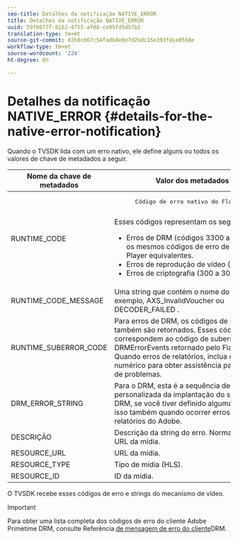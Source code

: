 ```yaml
---
seo-title: Detalhes da notificação NATIVE_ERROR
title: Detalhes da notificação NATIVE_ERROR
uuid: 59f6077f-8162-4755-afd8-ce95fd5d57b2
translation-type: tm+mt
source-git-commit: d2b8cb67c54fadb8e0e7d2bdc15e393fdce8550e
workflow-type: tm+mt
source-wordcount: '224'
ht-degree: 0%

---
```



# Detalhes da notificação NATIVE_ERROR {#details-for-the-native-error-notification}

Quando o TVSDK lida com um erro nativo, ele define alguns ou todos os valores de chave de metadados a seguir.

<table id="table_86A21619515B435DBB65DC4DFBB64B29"> 
 <thead> 
  <tr> 
   <th colname="col1" class="entry"> Nome da chave de metadados </th> 
   <th colname="col2" class="entry"> Valor dos metadados </th> 
  </tr> 
 </thead>
 <tbody> 
  <tr> 
   <td colname="col1"> <span class="codeph"> RUNTIME_CODE </span> </td> 
   <td colname="col2"> 
    <pre>
      Código de erro nativo do Flash Player. 
    </pre> Esses códigos representam os seguintes: 
    <ul id="ul_330C626DE27B45A09E8851CC24768A07"> 
     <li id="li_0845A9BBB55545BDB49BD4F4802C0E54">Erros de DRM (códigos 3300 a 3367). São os mesmos códigos de erro de Flash Player equivalentes. </li> 
     <li id="li_98A571480C154CF0AE1DC101FF0834C4">Erros de reprodução de vídeo (-1 a 89). </li> 
     <li id="li_D7C19955DEF94DA88B822C8C57D6D2F4">Erros de criptografia (300 a 307). </li> 
    </ul> </td> 
  </tr> 
  <tr> 
   <td colname="col1"> <span class="codeph"> RUNTIME_CODE_MESSAGE </span> </td> 
   <td colname="col2"> Uma string que contém o nome do erro; por exemplo, <span class="codeph"> AXS_InvalidVoucher </span> ou <span class="codeph"> DECODER_FAILED </span>. </td> 
  </tr> 
  <tr> 
   <td colname="col1"> <span class="codeph"> RUNTIME_SUBERROR_CODE </span> </td> 
   <td colname="col2"> Para erros de DRM, os códigos de suberro também são retornados. Esses códigos correspondem ao código de suberro <span class="codeph"> DRMErrorEvents </span> retornado pelo Flash Player. Quando erros de relatórios, inclua este valor numérico para obter assistência para solução de problemas. </td> 
  </tr> 
  <tr> 
   <td colname="col1"> <span class="codeph"> DRM_ERROR_STRING </span> </td> 
   <td colname="col2"> Para o DRM, esta é a sequência de erro personalizada da implantação do servidor DRM, se você tiver definido alguma. Inclua isso também quando ocorrer erros de relatórios do Adobe. </td> 
  </tr> 
  <tr> 
   <td colname="col1"> <span class="codeph"> DESCRIÇÃO </span> </td> 
   <td colname="col2"> Descrição da string do erro. Normalmente, o URL da mídia. </td> 
  </tr> 
  <tr> 
   <td colname="col1"> <span class="codeph"> RESOURCE_URL </span> </td> 
   <td colname="col2"> URL da mídia. </td> 
  </tr> 
  <tr> 
   <td colname="col1"> <span class="codeph"> RESOURCE_TYPE </span> </td> 
   <td colname="col2"> Tipo de mídia (HLS). </td> 
  </tr> 
  <tr> 
   <td colname="col1"> <span class="codeph"> RESOURCE_ID </span> </td> 
   <td colname="col2"> ID da mídia. </td> 
  </tr> 
 </tbody> 
</table>

O TVSDK recebe esses códigos de erro e strings do mecanismo de vídeo.

>[!IMPORTANT]
>
>Para obter uma lista completa dos códigos de erro do cliente Adobe Primetime DRM, consulte Referência [de mensagem de erro do cliente](https://helpx.adobe.com/content/dam/help/en/primetime/drm/drm_client_error_message_reference.pdf)DRM.